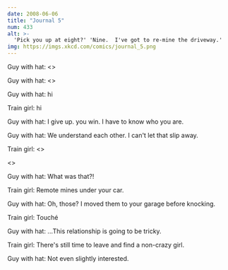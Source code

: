 ```yaml
---
date: 2008-06-06
title: "Journal 5"
num: 433
alt: >-
  'Pick you up at eight?' 'Nine.  I've got to re-mine the driveway.'
img: https://imgs.xkcd.com/comics/journal_5.png
---
```

Guy with hat: <<park>>

Guy with hat: <<knock knock>>

Guy with hat: hi

Train girl: hi

Guy with hat: I give up. you win. I have to know who you are.

Guy with hat: We understand each other. I can't let that slip away.

Train girl: <<beep>>

<<BOOM>>

Guy with hat: What was that?!

Train girl: Remote mines under your car.

Guy with hat: Oh, those? I moved them to your garage before knocking.

Train girl: Touché

Guy with hat: ...This relationship is going to be tricky.

Train girl: There's still time to leave and find a non-crazy girl.

Guy with hat: Not even slightly interested.

